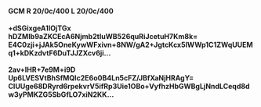 #### GCM R 20/0c/400 L 20/0c/400
**+dSGixgeA1lOjTGx**<br/>**hDZMIb9aZKCEcA6Njmb2tIuWB526quRiJcetuH7Km8k=**<br/>**E4C0zji+jJAk5OneKywWFxivn+8NW/gA2+JgtcKcx5IWWp1C1ZWqUUEMq1+kDKzdvtF6DuTJJZXcv6ji...**<br/><br/>
**2av+IHR+7e9M+i9D**<br/>**Up6LVESVtBhSfMQIc2E6o0B4Ln5cFZ/JBfXaNjHRAgY=**<br/>**ClUUge68DRyrd6rpekvrV5ifRp3Uie1OBo+VyfhzHbGWBgLjNndLCeqd8dw3yPMKZG5SbGfLO7xiN2KK...**